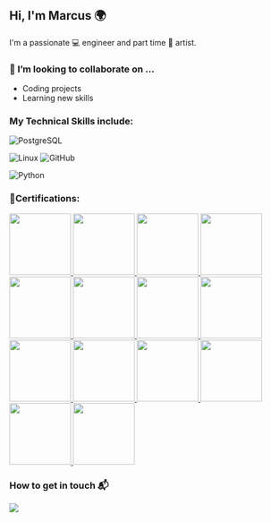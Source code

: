 ## Hi, I'm Marcus 🌍
I'm a passionate 💻 engineer and part time 🎨 artist.

### 👯 I’m looking to collaborate on ...
- Coding projects
- Learning new skills

### My Technical Skills include:
![PostgreSQL](https://img.shields.io/badge/postgres-%23316192.svg?&style=for-the-badge&logo=postgresql&logoColor=white)

![Linux](https://img.shields.io/badge/Linux-FCC624?style=for-the-badge&logo=linux&logoColor=black)
![GitHub](https://img.shields.io/badge/github%20-%23121011.svg?&style=for-the-badge&logo=github&logoColor=white)

![Python](https://img.shields.io/badge/Python-3776AB?style=for-the-badge&logo=python&logoColor=white)

### 🏅Certifications:

<a href="https://www.credly.com/earner/earned/badge/fdd42ce1-ee0b-4558-a242-55411fcab574">
    <img src="https://github.com/user-attachments/assets/610e51a4-506c-4d44-8802-388dba19f910" width="110" height="110" />
</a>

<a href="https://www.credly.com/earner/earned/badge/f9c7dc3f-f0eb-4b35-ba6f-0bec4dca8d46">
    <img src="https://github.com/user-attachments/assets/a20359c7-d8bc-48ab-abcc-a334faaae14e" width="110" height="110" />
</a>

<a href="https://www.credly.com/earner/earned/badge/0f127270-80ed-4747-8520-acbcc776ac4b">
    <img src="https://github.com/user-attachments/assets/a539e1d1-9985-49e3-b419-59491330d135" width="110" height="110" />
</a>

<a href="https://www.credly.com/earner/earned/badge/f84e4061-9318-44aa-919c-47d356d3713c">
    <img src="https://github.com/user-attachments/assets/513f0301-9cd2-4b4a-8816-0ad66c75e552" width="110" height="110" />
</a>

<a href="https://www.credly.com/earner/earned/badge/6f36afb3-df39-4aa5-a1ae-b734839cc2ed">
    <img src="https://github.com/user-attachments/assets/b8ab0f8b-79f1-40ff-9f97-781042a03655" width="110" height="110" />
</a>

<a href="https://www.credly.com/earner/earned/badge/46c8c107-6ea5-46e3-9dd6-68a1dcde6800">
    <img src="https://github.com/user-attachments/assets/633346db-6ae7-4ffc-9f99-7b880a3cca5c" width="110" height="110" />
</a>
<a href="https://www.credly.com/earner/earned/badge/9ec894fd-92a4-4234-970a-42cfe5786417">
    <img src="https://github.com/user-attachments/assets/e1525321-72bc-489b-bbb5-75d233387fef" width="110" height="110" />
</a>
<a href="https://www.credly.com/earner/earned/badge/2471eefa-4f5d-40eb-b888-0c09d3d4946e">
    <img src="https://github.com/user-attachments/assets/338c8364-4b36-4d8f-ab95-2a8511cc83b4" width="110" height="110" />
</a>

<a href="https://www.credly.com/earner/earned/badge/f7363fad-7ff1-4dbd-9959-b62e7d1b6b23">
    <img src="https://github.com/user-attachments/assets/80d6e531-117b-4812-b6f7-b381bd1b70c4" width="110" height="110" />
</a>

<a href="https://www.credly.com/earner/earned/badge/3a12b2fe-1f50-4553-b7a2-4461ee34e74b">
    <img src="https://github.com/user-attachments/assets/67908501-0b38-45c1-8abd-c3d056da5671" width="110" height="110" />
</a>
<a href="https://www.credly.com/earner/earned/badge/0fc60796-1e64-4f2b-9ed2-b36feaf3e363">
    <img src="https://github.com/user-attachments/assets/67908501-0b38-45c1-8abd-c3d056da5671" width="110" height="110" />
</a>

<a href="https://www.credly.com/earner/earned/badge/0fc60796-1e64-4f2b-9ed2-b36feaf3e363">
    <img src="https://github.com/user-attachments/assets/2dd551cc-061b-4d6f-8fab-8e6cc5c6e9d1" width="110" height="110" />
</a>

<a href="[https://www.credly.com/earner/earned/badge/0fc60796-1e64-4f2b-9ed2-b36feaf3e363](https://www.credly.com/earner/earned/badge/52da0bc4-c696-475a-b318-8bc2c96099d6)">
    <img src="https://github.com/user-attachments/assets/92444bbc-ea59-4c32-8e01-de81068c40b8" width="110" height="110" />
</a>

<a href="https://www.credly.com/earner/earned/badge/9591abaf-dc2f-444d-9c8f-ffc6610be324">
    <img src="https://github.com/user-attachments/assets/97d988cf-987a-4370-bca6-a8fce70bfb10" width="110" height="110" />
</a>

### How to get in touch 📬




![](https://komarev.com/ghpvc/?username=MarcusMackDev&style=plastic&label=Profile+views&base=170600)














<!--
**MonsterMaCK3/MonsterMaCK3** is a ✨ _special_ ✨ repository because its `README.md` (this file) appears on your GitHub profile.



